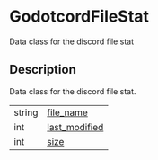 # GodotcordFileStat

Data class for the discord file stat
## Description

Data class for the discord file stat.

| | |
----|----
string|[file_name](#file_name)|
int|[last_modified](#last_modified)|0
int|[size](#size)|0

